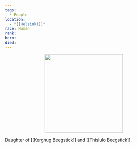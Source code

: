 ```yaml
---
tags:
  - People
location:
  - "[[Helsinki]]"
race: Human
rank: 
born: 
died:
---
```

<p style="text-align:center;"><img src="https://foundry-vtt-kb.s3.us-east-2.amazonaws.com/Images/Tokens/NPCs/Nobles/" width="250" height="250"></p>

Daughter of [[Kerghug Beegstick]] and [[Thislulo Beegstick]].
